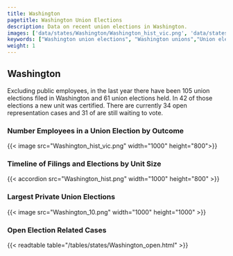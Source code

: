 ```yaml
---
title: Washington
pagetitle: Washington Union Elections
description: Data on recent union elections in Washington.
images: ['data/states/Washington/Washington_hist_vic.png', 'data/states/Washington/Washington_hist_size.png', 'data/states/Washington/Washington_10.png']
keywords: ["Washington union elections", "Washington unions","Union elections"]
weight: 1
---
```

##  Washington

Excluding public employees, in the last year there have been 105 union elections filed in Washington and 61 union elections held. In 42 of those elections a new unit was certified. There are currently 34 open representation cases and 31 of are still waiting to vote.

### Number Employees in a Union Election by Outcome
{{< image src="Washington_hist_vic.png" width="1000" height="800">}}

### Timeline of Filings and Elections by Unit Size
{{< accordion src="Washington_hist.png" width="1000" height="800" >}}

### Largest Private Union Elections
{{< image src="Washington_10.png" width="1000" height="1000"  >}}

### Open Election Related Cases
{{< readtable table="/tables/states/Washington_open.html" >}}


